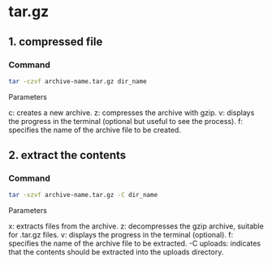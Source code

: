 # tar.gz

## 1. compressed file

### Command

```sh
tar -czvf archive-name.tar.gz dir_name
```
Parameters

c: creates a new archive.
z: compresses the archive with gzip.
v: displays the progress in the terminal (optional but useful to see the process).
f: specifies the name of the archive file to be created.

## 2. extract the contents

### Command

```sh
tar -xzvf archive-name.tar.gz -C dir_name
```
Parameters

x: extracts files from the archive.
z: decompresses the gzip archive, suitable for .tar.gz files.
v: displays the progress in the terminal (optional).
f: specifies the name of the archive file to be extracted.
-C uploads: indicates that the contents should be extracted into the uploads directory.
